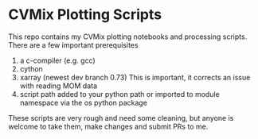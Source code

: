# CVMix Plotting Scripts

This repo contains my CVMix plotting notebooks and processing scripts.  There are a few important prerequisites

1) a c-compiler (e.g. gcc)
2) cython
3) xarray (newest dev branch 0.73)  This is important, it corrects an issue with reading MOM data
4) script path added to your python path or imported to module namespace via the os python package

These scripts are very rough and need some cleaning, but  anyone is welcome to take them, make changes and submit PRs to me.

